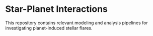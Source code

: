 # Star-Planet Interactions

This repository contains relevant modeling and analysis pipelines for investigating planet-induced stellar flares.
